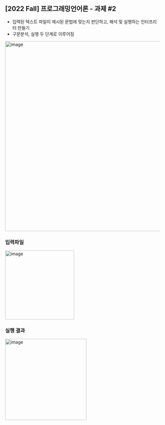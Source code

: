 ## [2022 Fall] 프로그래밍언어론 - 과제 #2
* 입력된 텍스트 파일이 제시된 문법에 맞는지 판단하고, 해석 및 실행하는 인터프리터 만들기
* 구문분석, 실행 두 단계로 이루어짐

<img width="617" alt="image" src="https://github.com/imyoumikim/pl-interpreter/assets/99166914/0c99e3c8-1d22-4d71-912e-1eb5a5add4e2">

### 입력파일
<img width="224" alt="image" src="https://github.com/imyoumikim/pl-interpreter/assets/99166914/325d0ad2-254a-4066-b6e8-758952c06dc0">

### 실행 결과
<img width="264" alt="image" src="https://github.com/imyoumikim/pl-interpreter/assets/99166914/141b4716-2c1e-4b11-a960-81c8c443b10c">
